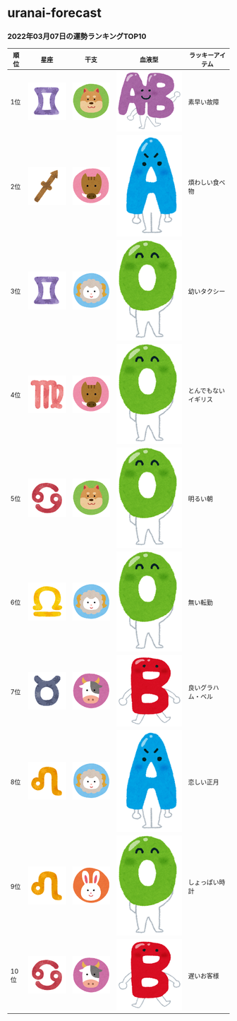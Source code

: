 # uranai-forecast

### 2022年03月07日の運勢ランキングTOP10
|順位|星座|干支|血液型|ラッキーアイテム|
|-----------|-----------|-----------|-----------|-----------|
|1位|<img src='imgs/sign/small/seiza_mark03_futago.png'>|<img src='imgs/eto/small/eto_mark11_inu.png'>|<img src='imgs/blood/small/ketsuekigata_ab.png'>|素早い故障|
|2位|<img src='imgs/sign/small/seiza_mark09_ite.png'>|<img src='imgs/eto/small/eto_mark12_inoshishi.png'>|<img src='imgs/blood/small/ketsuekigata_a.png'>|煩わしい食べ物|
|3位|<img src='imgs/sign/small/seiza_mark03_futago.png'>|<img src='imgs/eto/small/eto_mark08_hitsuji.png'>|<img src='imgs/blood/small/ketsuekigata_o.png'>|幼いタクシー|
|4位|<img src='imgs/sign/small/seiza_mark06_otome.png'>|<img src='imgs/eto/small/eto_mark12_inoshishi.png'>|<img src='imgs/blood/small/ketsuekigata_o.png'>|とんでもないイギリス|
|5位|<img src='imgs/sign/small/seiza_mark04_kani.png'>|<img src='imgs/eto/small/eto_mark11_inu.png'>|<img src='imgs/blood/small/ketsuekigata_o.png'>|明るい朝|
|6位|<img src='imgs/sign/small/seiza_mark07_tenbin.png'>|<img src='imgs/eto/small/eto_mark08_hitsuji.png'>|<img src='imgs/blood/small/ketsuekigata_o.png'>|無い転勤|
|7位|<img src='imgs/sign/small/seiza_mark02_oushi.png'>|<img src='imgs/eto/small/eto_mark02_ushi.png'>|<img src='imgs/blood/small/ketsuekigata_b.png'>|良いグラハム・ベル|
|8位|<img src='imgs/sign/small/seiza_mark05_shishi.png'>|<img src='imgs/eto/small/eto_mark08_hitsuji.png'>|<img src='imgs/blood/small/ketsuekigata_a.png'>|恋しい正月|
|9位|<img src='imgs/sign/small/seiza_mark05_shishi.png'>|<img src='imgs/eto/small/eto_mark04_usagi.png'>|<img src='imgs/blood/small/ketsuekigata_o.png'>|しょっぱい時計|
|10位|<img src='imgs/sign/small/seiza_mark04_kani.png'>|<img src='imgs/eto/small/eto_mark02_ushi.png'>|<img src='imgs/blood/small/ketsuekigata_b.png'>|遅いお客様|

